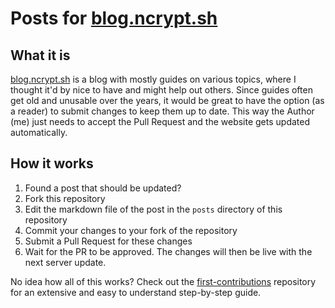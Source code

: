 # Posts for [blog.ncrypt.sh](https://blog.ncrypt.sh)

## What it is

[blog.ncrypt.sh](https://blog.ncrypt.sh) is a blog with mostly guides on various topics, where I thought it'd by nice to have and might help out others. Since guides often get old and unusable over the years, it would be great to have the option (as a reader) to submit changes to keep them up to date. This way the Author (me) just needs to accept the Pull Request and the website gets updated automatically.

## How it works

1. Found a post that should be updated?
2. Fork this repository
3. Edit the markdown file of the post in the `posts` directory of this repository
4. Commit your changes to your fork of the repository
5. Submit a Pull Request for these changes
6. Wait for the PR to be approved. The changes will then be live with the next server update.

No idea how all of this works? Check out the [first-contributions](https://github.com/firstcontributions/first-contributions) repository for an extensive and easy to understand step-by-step guide.
